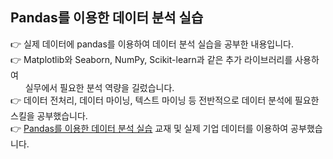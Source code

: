 Pandas를 이용한 데이터 분석 실습
-------------
👉 실제 데이터에 pandas를 이용하여 데이터 분석 실습을 공부한 내용입니다. <br>
👉 Matplotlib와 Seaborn, NumPy, Scikit-learn과 같은 추가 라이브러리를 사용하여 <br>
&nbsp; &nbsp; &nbsp; 실무에서 필요한 분석 역량을 길렀습니다. <br>
👉 데이터 전처리, 데이터 마이닝, 텍스트 마이닝 등 전반적으로 데이터 분석에 필요한 스킬을 공부했습니다. <br>
👉 [Pandas를 이용한 데이터 분석 실습](https://www.aladin.co.kr/shop/wproduct.aspx?ISBN=K472830480&start=pnaver_02) 교재 및 실제 기업 데이터를 이용하여 공부했습니다.

